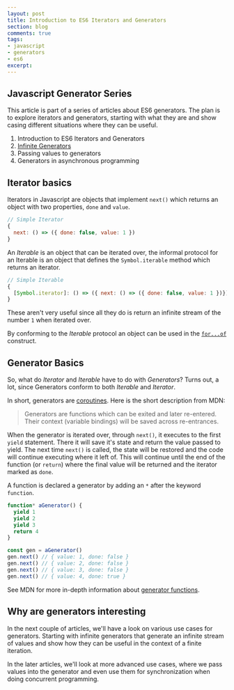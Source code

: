 ```yaml
---
layout: post
title: Introduction to ES6 Iterators and Generators
section: blog
comments: true
tags:
- javascript
- generators
- es6
excerpt:
---
```


## Javascript Generator Series
This article is part of a series of articles about ES6 generators. The plan is to explore iterators and generators, starting with what they are and show casing different situations where they can be useful.

1. Introduction to ES6 Iterators and Generators
2. [Infinite Generators](/blog/infinite-generators)
3. Passing values to generators
4. Generators in asynchronous programming

## Iterator basics
Iterators in Javascript are objects that implement `next()` which returns an object with two properties, `done` and `value`.

```javascript
// Simple Iterator
{
  next: () => ({ done: false, value: 1 })
}
```

An _Iterable_ is an object that can be iterated over, the informal protocol for an Iterable is an object that defines the `Symbol.iterable` method which returns an iterator.

```javascript
// Simple Iterable
{
  [Symbol.iterator]: () => ({ next: () => ({ done: false, value: 1 })})
}
```

These aren't very useful since all they do is return an infinite stream of the number `1` when iterated over.

By conforming to the _Iterable_ protocol an object can be used in the [`for...of`](https://developer.mozilla.org/en-US/docs/Web/JavaScript/Reference/Statements/for...of) construct.

## Generator Basics
So, what do _Iterator_ and _Iterable_ have to do with _Generators_? Turns out, a lot, since Generators conform to both _Iterable_ and _Iterator_.

In short, generators are [coroutines](https://en.wikipedia.org/wiki/Coroutine). Here is the short description from MDN:
> Generators are functions which can be exited and later re-entered. Their context (variable bindings) will be saved across re-entrances.

When the generator is iterated over, through `next()`, it executes to the first `yield` statement. There it will save it's state and return the value passed to yield. The next time `next()` is called, the state will be restored and the code will continue executing where it left of. This will continue until the end of the function (or `return`) where the final value will be returned and the iterator marked as `done`.

A function is declared a generator by adding an `*` after the keyword `function`.

```javascript
function* aGenerator() {
  yield 1
  yield 2
  yield 3
  return 4
}

const gen = aGenerator()
gen.next() // { value: 1, done: false }
gen.next() // { value: 2, done: false }
gen.next() // { value: 3, done: false }
gen.next() // { value: 4, done: true }
```

See MDN for more in-depth information about [generator functions](https://developer.mozilla.org/en-US/docs/Web/JavaScript/Reference/Statements/function*).

## Why are generators interesting
In the next couple of articles, we'll have a look on various use cases for generators. Starting with infinite generators that generate an infinite stream of values and show how they can be useful in the context of a finite iteration.

In the later articles, we'll look at more advanced use cases, where we pass values into the generator and even use them for synchronization when doing concurrent programming.

